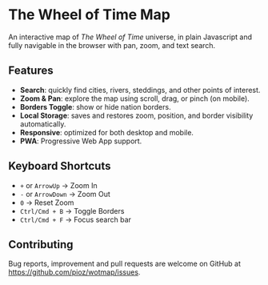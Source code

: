 # The Wheel of Time Map

An interactive map of *The Wheel of Time* universe, in plain Javascript and
fully navigable in the browser with pan, zoom, and text search.

## Features

- **Search**: quickly find cities, rivers, steddings, and other points of interest.
- **Zoom & Pan**: explore the map using scroll, drag, or pinch (on mobile).
- **Borders Toggle**: show or hide nation borders.
- **Local Storage**: saves and restores zoom, position, and border visibility automatically.
- **Responsive**: optimized for both desktop and mobile.
- **PWA**: Progressive Web App support.

## Keyboard Shortcuts

* `+` or `ArrowUp` → Zoom In
* `-` or `ArrowDown` → Zoom Out
* `0` → Reset Zoom
* `Ctrl/Cmd + B` → Toggle Borders
* `Ctrl/Cmd + F` → Focus search bar

## Contributing

Bug reports, improvement and pull requests are welcome on GitHub at https://github.com/pioz/wotmap/issues.
